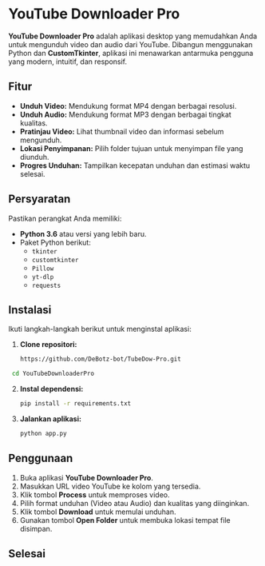 # YouTube Downloader Pro

**YouTube Downloader Pro** adalah aplikasi desktop yang memudahkan Anda untuk mengunduh video dan audio dari YouTube. Dibangun menggunakan Python dan **CustomTkinter**, aplikasi ini menawarkan antarmuka pengguna yang modern, intuitif, dan responsif.

## Fitur

- **Unduh Video:** Mendukung format MP4 dengan berbagai resolusi.
- **Unduh Audio:** Mendukung format MP3 dengan berbagai tingkat kualitas.
- **Pratinjau Video:** Lihat thumbnail video dan informasi sebelum mengunduh.
- **Lokasi Penyimpanan:** Pilih folder tujuan untuk menyimpan file yang diunduh.
- **Progres Unduhan:** Tampilkan kecepatan unduhan dan estimasi waktu selesai.

## Persyaratan

Pastikan perangkat Anda memiliki:

- **Python 3.6** atau versi yang lebih baru.
- Paket Python berikut:
  - `tkinter`
  - `customtkinter`
  - `Pillow`
  - `yt-dlp`
  - `requests`

## Instalasi

Ikuti langkah-langkah berikut untuk menginstal aplikasi:

1. **Clone repositori:**
   ```bash
   https://github.com/DeBotz-bot/TubeDow-Pro.git
   ```

```bash
 cd YouTubeDownloaderPro
```

2. **Instal dependensi:**

   ```bash
   pip install -r requirements.txt
   ```

3. **Jalankan aplikasi:**
   ```bash
   python app.py
   ```

## Penggunaan

1. Buka aplikasi **YouTube Downloader Pro**.
2. Masukkan URL video YouTube ke kolom yang tersedia.
3. Klik tombol **Process** untuk memproses video.
4. Pilih format unduhan (Video atau Audio) dan kualitas yang diinginkan.
5. Klik tombol **Download** untuk memulai unduhan.
6. Gunakan tombol **Open Folder** untuk membuka lokasi tempat file disimpan.

## Selesai
